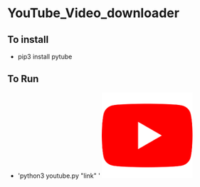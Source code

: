 # YouTube_Video_downloader


## To install
* pip3 install pytube


## To Run 
* 'python3 youtube.py "link" '
![alt text](image.png)
